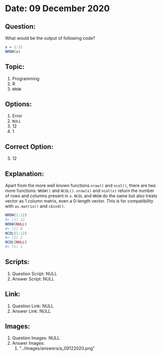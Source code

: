 # Date: 09 December 2020

## Question:
What would be the output of following code?

```r
x = 1:12
NROW(x)
```

## Topic:
1. Programming
2. R
3. `NROW`

## Options:
1. Error
2. `NULL`
3. 12
4. 1

## Correct Option:
3. 12

## Explanation:
Apart from the more well known functions `nrow()` and `ncol()`, there are two more functions: `NROW()` and `NCOL()`. `nrow(x)` and `ncol(x)` return the number of rows and columns present in `x`. `NCOL` and `NROW` do the same but also treats vector as 1 column matrix, even a 0-length vector. This is for compatibility with `as.matrix()` and `cbind()`.

``` r
NROW(1:12)
#> [1] 12
NROW(NULL)
#> [1] 0
NCOL(1:12)
#> [1] 1
NCOL(NULL)
#> [1] 1
```

## Scripts:
1. Question Script: NULL
2. Answer Script: NULL

## Link:
1. Question Link: NULL
2. Answer Link: NULL

## Images:
1. Question Images: NULL
2. Answer Images:
   1. "../images/answers/a_09122020.png" 
